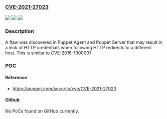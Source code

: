 ### [CVE-2021-27023](https://cve.mitre.org/cgi-bin/cvename.cgi?name=CVE-2021-27023)
![](https://img.shields.io/static/v1?label=Product&message=Puppet%20Enterprise%2C%20Puppet%20Server%2C%20Puppet%20Agent&color=blue)
![](https://img.shields.io/static/v1?label=Version&message=Puppet%20Enterprise%20prior%20to%202019.8.9%2C%20Puppet%20Enterprise%20prior%20to%202021.4%2C%20Puppet%20Server%20prior%20to%206.17.1%2C%20Puppet%20Server%20prior%20to%207.4.2%2C%20Puppet%20Agent%20prior%20to%206.25.1%2C%20Puppet%20Agent%20prior%20to%207.12.1%20&color=brightgreen)
![](https://img.shields.io/static/v1?label=Vulnerability&message=Unsafe%20HTTP%20Redirect&color=brightgreen)

### Description

A flaw was discovered in Puppet Agent and Puppet Server that may result in a leak of HTTP credentials when following HTTP redirects to a different host. This is similar to CVE-2018-1000007

### POC

#### Reference
- https://puppet.com/security/cve/CVE-2021-27023

#### Github
No PoCs found on GitHub currently.

